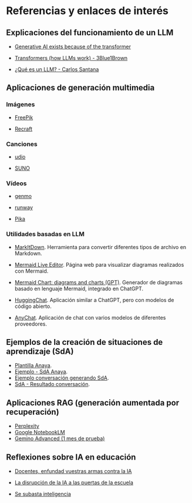 # Referencias y enlaces de interés

## Explicaciones del funcionamiento de un LLM

- [Generative AI exists because of the transformer](https://ig.ft.com/generative-ai/)

- [Transformers (how LLMs work) - 3Blue1Brown](https://www.youtube.com/watch?v=wjZofJX0v4M)

- [¿Qué es un LLM? - Carlos Santana](https://www.youtube.com/watch?v=Sz4qacFBHLk)

## Aplicaciones de generación multimedia

### Imágenes

- [FreePik](https://www.freepik.es)

- [Recraft](https://www.recraft.ai)


### Canciones

- [udio](https://www.udio.com)

- [SUNO](https://suno.com)


### Vídeos

- [genmo](https://www.genmo.ai)

- [runway](https://runwayml.com)

- [Pika](https://pika.art)

### Utilidades basadas en LLM

- [MarkItDown](https://huggingface.co/spaces/ShubhamMhaske/MarkItDown_Microsoft). Herramienta para convertir diferentes tipos de archivo en Markdown.

- [Mermaid Live Editor](https://mermaid.live/). Página web para visualizar diagramas realizados con Mermaid.

- [Mermaid Chart: diagrams and charts (GPT)](https://chatgpt.com/g/g-1IRFKwq4G-mermaid-chart-diagrams-and-charts). Generador de diagramas basado en lenguaje Mermaid, integrado en ChatGPT.

- [HuggingChat](https://huggingface.co/chat/). Aplicación similar a ChatGPT, pero con modelos de código abierto.

- [AnyChat](https://huggingface.co/spaces/akhaliq/anychat). Aplicación de chat con varios modelos de diferentes proveedores.


## Ejemplos de la creación de situaciones de aprendizaje (SdA)

- [Plantilla Anaya](../recursos/plantilla-situacion-aprendizaje).
- [Ejemplo - SdA Anaya](../recursos/situacion-aprendizaje-ejemplo).
- [Ejemplo conversación generando SdA](../recursos/SdA-Conocimiento-del-medio.html).
- [SdA - Resultado conversación](../recursos/Reporteros-digitales_boletín-escolar.pdf).

## Aplicaciones RAG (generación aumentada por recuperación)

- [Perplexity](https://www.perplexity.ai)
- [Google NotebookLM](https://notebooklm.google.com)
- [Gemino Advanced (1 mes de prueba)](https://gemini.google.com/)

## Reflexiones sobre IA en educación

- [Docentes, enfundad vuestras armas contra la IA](https://davidlms.com/es/docentes-enfundad-vuestras-armas-contra-la-ia/)

- [La disrupción de la IA a las puertas de la escuela](https://davidlms.com/es/la-disrupción-de-la-ia-a-las-puertas-de-la-escuela/)

- [Se subasta inteligencia](https://davidlms.com/es/se-subasta-inteligencia/)